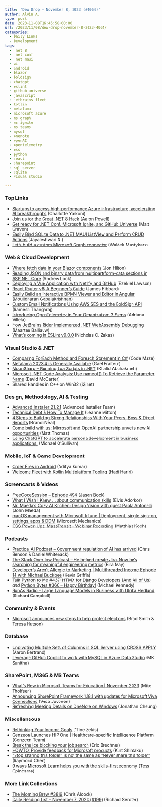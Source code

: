 ```yaml
---
title: 'Dew Drop – November 8, 2023 (#4064)'
author: Alvin A.
type: post
date: 2023-11-08T16:45:58+00:00
url: /2023/11/08/dew-drop-november-8-2023-4064/
categories:
  - Daily Links
  - Development
tags:
  - .net 8
  - .net conf
  - .net maui
  - ai
  - android
  - blazor
  - boldsign
  - chatgpt
  - eslint
  - github universe
  - javascript
  - jetbrains fleet
  - kotlin
  - metalama
  - microsoft azure
  - ms graph
  - ms ignite
  - ms teams
  - mysql
  - onenote
  - openAI
  - opentelemetry
  - oss
  - python
  - react
  - sharepoint
  - sql server
  - sqlite
  - visual studio

---
```

### <a name="top"></a>Top Links

  * <a href="https://blogs.microsoft.com/blog/2023/11/07/startups-to-access-high-performance-azure-infrastructure-accelerating-ai-breakthroughs/" target="_blank" rel="noopener">Startups to access high-performance Azure infrastructure, accelerating AI breakthroughs</a> (Charlotte Yarkoni)
  * <a href="https://devblogs.microsoft.com/dotnet/join-us-for-the-great-dotnet-8-hack/" target="_blank" rel="noopener">Join us for the Great .NET 8 Hack</a> (Aaron Powell)
  * <a href="https://techcommunity.microsoft.com/t5/apps-on-azure-blog/get-ready-for-net-conf-microsoft-ignite-and-github-universe/ba-p/3975771" target="_blank" rel="noopener">Get ready for .NET Conf, Microsoft Ignite, and GitHub Universe</a> (Matt Graven)
  * <a href="https://www.syncfusion.com/blogs/post/sqlite-data-to-net-maui-listview.aspx?utm_source=alvinashcraft&utm_medium=email&utm_campaign=alvinashcraft_blog_edmnov23" target="_blank" rel="noopener">Easily Bind SQLite Data to .NET MAUI ListView and Perform CRUD Actions</a> (Jayaleshwari N.)
  * <a href="https://devblogs.microsoft.com/microsoft365dev/lets-build-a-custom-microsoft-graph-connector/" target="_blank" rel="noopener">Let’s build a custom Microsoft Graph connector</a> (Waldek Mastykarz)



### <a name="web"></a>Web & Cloud Development

  * <a href="https://jonhilton.net/blazor-fetch-data/" target="_blank" rel="noopener">Where fetch data in your Blazor components</a> (Jon Hilton)
  * <a href="https://andrewlock.net/reading-json-and-binary-data-from-multipart-form-data-sections-in-aspnetcore/" target="_blank" rel="noopener">Reading JSON and binary data from multipart/form-data sections in ASP.NET Core</a> (Andrew Lock)
  * <a href="https://www.telerik.com/blogs/deploying-vue-application-netlify-github" target="_blank" rel="noopener">Deploying a Vue Application with Netlify and GitHub</a> (Ezekiel Lawson)
  * <a href="https://www.sitepoint.com/react-router-complete-guide/?utm_source=rss" target="_blank" rel="noopener">React Router v6: A Beginner’s Guide</a> (James Hibbard)
  * <a href="https://www.syncfusion.com/blogs/post/create-bpmn-viewer-using-angular.aspx?utm_source=alvinashcraft&utm_medium=email&utm_campaign=alvinashcraft_blog_edmnov23" target="_blank" rel="noopener">Easily Build an Interactive BPMN Viewer and Editor in Angular</a> (Moulidharan Gopalakrishnan)
  * <a href="https://boldsign.com/blogs/custom-email-notifications-using-aws-ses-and-the-boldsign-api/?utm_source=alvinashcraft&utm_medium=email&utm_campaign=alvinashcraft_blog_edmnov23" target="_blank" rel="noopener">Custom Email Notifications Using AWS SES and the BoldSign API</a> (Ramesh Thangaraj)
  * <a href="https://thenewstack.io/introducing-opentelemetry-in-your-organization-3-steps/" target="_blank" rel="noopener">Introducing OpenTelemetry in Your Organization: 3 Steps</a> (Adriana Villela)
  * <a href="https://blog.jetbrains.com/dotnet/2023/11/07/how-jetbrains-rider-implemented-net-webassembly-debugging/" target="_blank" rel="noopener">How JetBrains Rider Implemented .NET WebAssembly Debugging</a> (Maarten Balliauw)
  * <a href="https://eslint.org/blog/2023/11/whats-coming-in-eslint-9.0.0/" target="_blank" rel="noopener">What&#8217;s coming in ESLint v9.0.0</a> (Nicholas C. Zakas)



### <a name="dotnet"></a>Visual Studio & .NET

  * <a href="https://code-maze.com/csharp-comparing-the-foreach-method-and-foreach-statement/" target="_blank" rel="noopener">Comparing ForEach Method and Foreach Statement in C#</a> (Code Maze)
  * <a href="https://blog.postsharp.net/post/metalama-2023-4-ga.html" target="_blank" rel="noopener">Metalama 2023.4 is Generally Available</a> (Gael Fraiteur)
  * <a href="https://khalidabuhakmeh.com/moonsharp-running-lua-scripts-in-dotnet" target="_blank" rel="noopener">MoonSharp &#8211; Running Lua Scripts in .NET</a> (Khalid Abuhakmeh)
  * <a href="https://dotnettips.wordpress.com/2023/11/07/microsoft-net-code-analysis-use-nameof-to-retrieve-the-parameter-name/" target="_blank" rel="noopener">Microsoft .NET Code Analysis: Use nameof() To Retrieve the Parameter Name</a> (David McCarter)
  * <a href="https://blog.j2i.net/2023/11/07/shared-handles-in-c-on-win32/" target="_blank" rel="noopener">Shared Handles in C++ on Win32</a> (j2inet)



### <a name="design"></a>Design, Methodology, AI & Testing

  * <a href="https://www.advancedinstaller.com/release-21.2.1.html" target="_blank" rel="noopener">Advanced Installer 21.2.1</a> (Advanced Installer Team)
  * <a href="https://www.splunk.com/en_us/blog/learn/technical-debt.html" target="_blank" rel="noopener">Technical Debt & How To Manage It</a> (Leanne Mitton)
  * <a href="https://www.radicalcandor.com/blog/building-work-relationships/" target="_blank" rel="noopener">4 Steps to Building Strong Relationships With Your Peers, Boss & Direct Reports</a> (Brandi Neal)
  * <a href="https://www.microsoft.com/en-us/microsoft-cloud/blog/2023/11/07/come-build-with-us-microsoft-and-openai-partnership-unveils-new-ai-opportunities/" target="_blank" rel="noopener">Come build with us: Microsoft and OpenAI partnership unveils new AI opportunities</a> (Matt Thomas)
  * <a href="https://medium.com/uxr-microsoft/using-chatgpt-to-accelerate-persona-development-in-business-applications-79bac7529ad6?source=rss----59751c8587e8---4" target="_blank" rel="noopener">Using ChatGPT to accelerate persona development in business applications.</a> (Michael O&#8217;Sullivan)



### <a name="mobile"></a>Mobile, IoT & Game Development

  * <a href="http://android-developers.googleblog.com/2023/11/orderfiles-in-android.html" target="_blank" rel="noopener">Order Files in Android</a> (Aditya Kumar)
  * <a href="https://blog.jetbrains.com/kotlin/2023/11/kotlin-multiplatform-tooling-in-fleet/" target="_blank" rel="noopener">Welcome Fleet with Kotlin Multiplatform Tooling</a> (Hadi Hariri)



### <a name="videos"></a>Screencasts & Videos

  * <a href="http://www.youtube.com/watch?v=5dGLn3BlGCE" target="_blank" rel="noopener">FreeCodeSession &#8211; Episode 494</a> (Jason Bock)
  * <a href="http://www.youtube.com/watch?v=u6JZw3gygQA" target="_blank" rel="noopener">What I Wish I Knew &#8230; about communication skills</a> (Elvis Adorkor)
  * <a href="http://www.youtube.com/watch?v=TZ8wHF9iiuM" target="_blank" rel="noopener">Mr. Maeda’s Cozy AI Kitchen: Design Vision with guest Paola Antonelli</a> (John Maeda)
  * <a href="http://www.youtube.com/watch?v=M03evxCqwKo" target="_blank" rel="noopener">macOS management with Microsoft Intune | Deployment, single sign-on, settings, apps & DDM</a> (Microsoft Mechanics)
  * <a href="https://blog.jetbrains.com/dotnet/2023/11/08/oss-power-ups-masstransit-webinar-recording/" target="_blank" rel="noopener">OSS Power-Ups: MassTransit – Webinar Recording</a> (Matthias Koch)



### <a name="podcasts"></a>Podcasts

  * <a href="https://changelog.com/practicalai/244" target="_blank" rel="noopener">Practical AI Podcast &#8211; Government regulation of AI has arrived</a> (Chris Benson & Daniel Whitenack)
  * <a href="https://stackoverflow.blog/2023/11/07/he-helped-create-jira-now-he-s-searching-for-meaningful-engineering-metrics/" target="_blank" rel="noopener">The Stack Overflow Podcast &#8211; He helped create Jira. Now he&#8217;s searching for meaningful engineering metrics</a> (Eira May)
  * <a href="https://share.transistor.fm/s/11bccb3c" target="_blank" rel="noopener">Developer&#8217;s Aren&#8217;t Allergic to Marketing | Multithreaded Income Episode 14 with Michael Buckbee</a> (Kevin Griffin)
  * <a href="https://talkpython.fm/episodes/show/437/htmx-for-django-developers-and-all-of-us" target="_blank" rel="noopener">Talk Python to Me #437: HTMX for Django Developers (And All of Us)</a> _and_ <a href="https://pythonbytes.fm/episodes/show/360/happy-birthday" target="_blank" rel="noopener">Python Bytes #360 &#8211; Happy Birthday!</a> (Michael Kennedy)
  * <a href="https://runasradio.com/Shows/Show/905" target="_blank" rel="noopener">RunAs Radio &#8211; Large Language Models in Business with Ulrika Hedlund</a> (Richard Campbell)



### <a name="events"></a>Community & Events

  * <a href="https://blogs.microsoft.com/on-the-issues/2023/11/07/microsoft-elections-2024-ai-voting-mtac/" target="_blank" rel="noopener">Microsoft announces new steps to help protect elections</a> (Brad Smith & Teresa Hutson)



### <a name="sql"></a>Database

  * <a href="https://www.mssqltips.com/sqlservertip/7835/unpivot-data-sql-server-cross-apply/" target="_blank" rel="noopener">Unpivoting Multiple Sets of Columns in SQL Server using CROSS APPLY</a> (Aaron Bertrand)
  * <a href="https://techcommunity.microsoft.com/t5/azure-database-for-mysql-blog/leverage-github-copilot-to-work-with-mysql-in-azure-data-studio/ba-p/3969107" target="_blank" rel="noopener">Leverage GitHub Copilot to work with MySQL in Azure Data Studio</a> (MK Sunitha)



### <a name="sp"></a>SharePoint, M365 & MS Teams

  * <a href="https://techcommunity.microsoft.com/t5/education-blog/what-s-new-in-microsoft-teams-for-education-november-2023/ba-p/3974211" target="_blank" rel="noopener">What’s New in Microsoft Teams for Education | November 2023</a> (Mike Tholfsen)
  * <a href="https://devblogs.microsoft.com/microsoft365dev/announcing-sharepoint-framework-1-18-1-with-updates-for-microsoft-viva-connections/" target="_blank" rel="noopener">Announcing SharePoint Framework 1.18.1 with updates for Microsoft Viva Connections</a> (Vesa Juvonen)
  * <a href="https://techcommunity.microsoft.com/t5/microsoft-365-blog/refreshing-meeting-details-on-onenote-on-windows/ba-p/3975285" target="_blank" rel="noopener">Refreshing Meeting Details on OneNote on Windows</a> (Jonathan Cheung)



### <a name="misc"></a>Miscellaneous

  * <a href="https://tinezekis.medium.com/rethinking-your-income-goals-b85e05ad4686?source=rss-fa2db659a52f------2" target="_blank" rel="noopener">Rethinking Your Income Goals</a> (‘Tine Zekis)
  * <a href="https://blog.genzeon.com/genzeon-launches-hip-one-health-technology-release" target="_blank" rel="noopener">Genzeon Launches HIP One | Healthcare-specific Intelligence Platform</a> (Genzeon Team)
  * <a href="https://imwrightshardcode.com/2023/11/break-the-ice-blocking-your-job-search/" target="_blank" rel="noopener">Break the ice blocking your job search</a> (Eric Brechner)
  * <a href="https://kurtsh.com/2023/11/07/howto-provide-feedback-for-microsoft-products/" target="_blank" rel="noopener">HOWTO: Provide feedback for Microsoft products</a> (Kurt Shintaku)
  * <a href="https://devblogs.microsoft.com/oldnewthing/20231107-00/?p=108976" target="_blank" rel="noopener">“Stop sharing this folder” is not the same as “Never share this folder”</a> (Raymond Chen)
  * <a href="https://techcommunity.microsoft.com/t5/microsoft-learn-blog/9-ways-microsoft-learn-helps-you-with-the-skills-first-economy/ba-p/3854593" target="_blank" rel="noopener">9 ways Microsoft Learn helps you with the skills-first economy</a> (Tess Opincarne)



### <a name="links"></a>More Link Collections

  * <a href="https://blog.cwa.me.uk/2023/11/08/the-morning-brew-3819/" target="_blank" rel="noopener">The Morning Brew #3819</a> (Chris Alcock)
  * <a href="https://seroter.com/2023/11/07/daily-reading-list-november-7-2023-199/" target="_blank" rel="noopener">Daily Reading List – November 7, 2023 (#199)</a> (Richard Seroter)